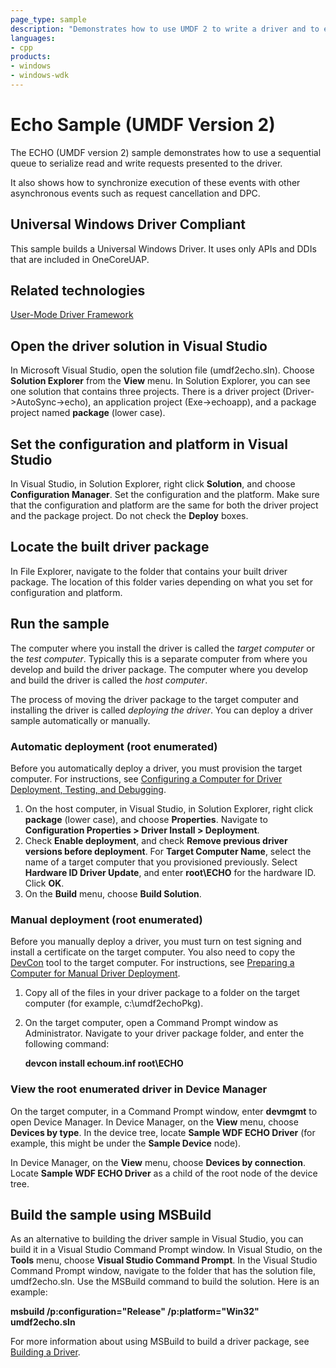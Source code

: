 ```yaml
---
page_type: sample
description: "Demonstrates how to use UMDF 2 to write a driver and to employ best practices."
languages:
- cpp
products:
- windows
- windows-wdk
---
```


<!---
    name: Echo Sample (UMDF Version 2)
    platform: UMDF2
    language: cpp
    category: General WDF
    description: Demonstrates how to use UMDF 2 to write a driver and to employ best practices.  
    samplefwlink: http://go.microsoft.com/fwlink/p/?LinkId=617708
--->

# Echo Sample (UMDF Version 2)

The ECHO (UMDF version 2) sample demonstrates how to use a sequential queue to serialize read and write requests presented to the driver.

It also shows how to synchronize execution of these events with other asynchronous events such as request cancellation and DPC.

## Universal Windows Driver Compliant

This sample builds a Universal Windows Driver. It uses only APIs and DDIs that are included in OneCoreUAP.

Related technologies
--------------------

[User-Mode Driver Framework](http://msdn.microsoft.com/en-us/library/windows/hardware/ff560456)

Open the driver solution in Visual Studio
-----------------------------------------

In Microsoft Visual Studio, open the solution file (umdf2echo.sln). Choose **Solution Explorer** from the **View** menu. In Solution Explorer, you can see one solution that contains three projects. There is a driver project (Driver-\>AutoSync-\>echo), an application project (Exe-\>echoapp), and a package project named **package** (lower case).

Set the configuration and platform in Visual Studio
---------------------------------------------------

In Visual Studio, in Solution Explorer, right click **Solution**, and choose **Configuration Manager**. Set the configuration and the platform. Make sure that the configuration and platform are the same for both the driver project and the package project. Do not check the **Deploy** boxes.

Locate the built driver package
-------------------------------

In File Explorer, navigate to the folder that contains your built driver package. The location of this folder varies depending on what you set for configuration and platform.

Run the sample
--------------

The computer where you install the driver is called the *target computer* or the *test computer*. Typically this is a separate computer from where you develop and build the driver package. The computer where you develop and build the driver is called the *host computer*.

The process of moving the driver package to the target computer and installing the driver is called *deploying the driver*. You can deploy a driver sample automatically or manually.

### Automatic deployment (root enumerated)

Before you automatically deploy a driver, you must provision the target computer. For instructions, see [Configuring a Computer for Driver Deployment, Testing, and Debugging](http://msdn.microsoft.com/en-us/library/windows/hardware/).

1. On the host computer, in Visual Studio, in Solution Explorer, right click **package** (lower case), and choose **Properties**. Navigate to **Configuration Properties \> Driver Install \> Deployment**.
1. Check **Enable deployment**, and check **Remove previous driver versions before deployment**. For **Target Computer Name**, select the name of a target computer that you provisioned previously. Select **Hardware ID Driver Update**, and enter **root\\ECHO** for the hardware ID. Click **OK**.
1. On the **Build** menu, choose **Build Solution**.

### Manual deployment (root enumerated)

Before you manually deploy a driver, you must turn on test signing and install a certificate on the target computer. You also need to copy the [DevCon](http://msdn.microsoft.com/en-us/library/windows/hardware/ff544707) tool to the target computer. For instructions, see [Preparing a Computer for Manual Driver Deployment](https://docs.microsoft.com/en-us/windows-hardware/drivers/develop/preparing-a-computer-for-manual-driver-deployment).

1. Copy all of the files in your driver package to a folder on the target computer (for example, c:\\umdf2echoPkg).
1. On the target computer, open a Command Prompt window as Administrator. Navigate to your driver package folder, and enter the following command:

    **devcon install echoum.inf root\\ECHO**

### View the root enumerated driver in Device Manager

On the target computer, in a Command Prompt window, enter **devmgmt** to open Device Manager. In Device Manager, on the **View** menu, choose **Devices by type**. In the device tree, locate **Sample WDF ECHO Driver** (for example, this might be under the **Sample Device** node).

In Device Manager, on the **View** menu, choose **Devices by connection**. Locate **Sample WDF ECHO Driver** as a child of the root node of the device tree.

Build the sample using MSBuild
------------------------------

As an alternative to building the driver sample in Visual Studio, you can build it in a Visual Studio Command Prompt window. In Visual Studio, on the **Tools** menu, choose **Visual Studio Command Prompt**. In the Visual Studio Command Prompt window, navigate to the folder that has the solution file, umdf2echo.sln. Use the MSBuild command to build the solution. Here is an example:

**msbuild /p:configuration="Release" /p:platform="Win32" umdf2echo.sln**

For more information about using MSBuild to build a driver package, see [Building a Driver](http://msdn.microsoft.com/en-us/library/windows/hardware/ff554644).
